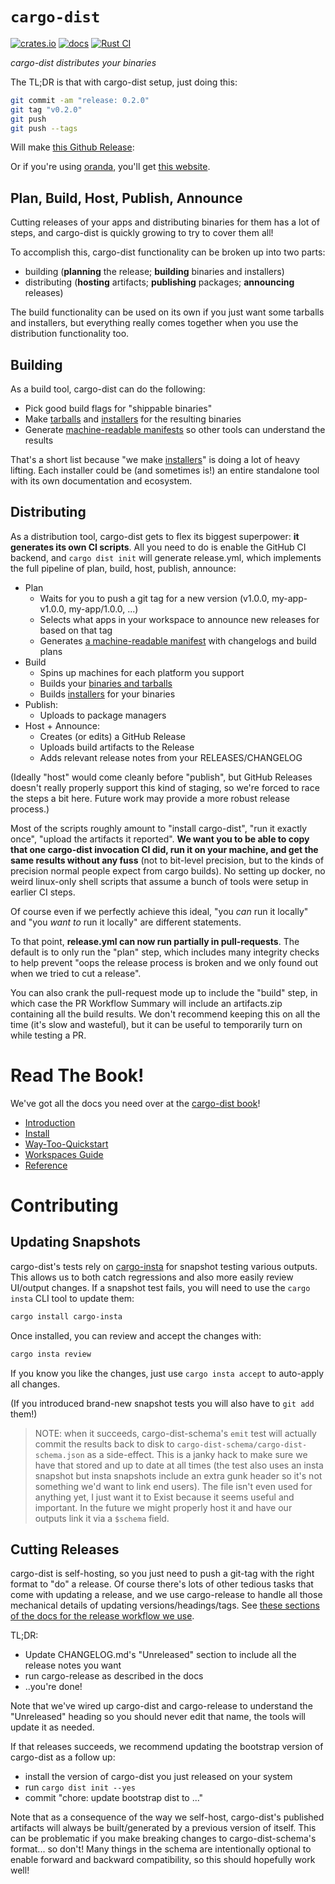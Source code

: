 <div class="oranda-hide">

# `cargo-dist`

</div>

[![crates.io](https://img.shields.io/crates/v/cargo-dist.svg)](https://crates.io/crates/cargo-dist)
[![docs](https://docs.rs/cargo-dist/badge.svg)](https://docs.rs/cargo-dist)
[![Rust CI](https://github.com/axodotdev/cargo-dist/workflows/Rust%20CI/badge.svg?branch=main)](https://github.com/axodotdev/cargo-dist/actions/workflows/ci.yml)

*cargo-dist distributes your binaries*

The TL;DR is that with cargo-dist setup, just doing this:

```sh
git commit -am "release: 0.2.0"
git tag "v0.2.0"
git push
git push --tags
```

Will make [this Github Release](https://github.com/axodotdev/axolotlsay/releases/tag/v0.2.0):

Or if you're using [oranda](https://opensource.axo.dev/oranda/), you'll get [this website](https://opensource.axo.dev/axolotlsay/).


## Plan, Build, Host, Publish, Announce

Cutting releases of your apps and distributing binaries for them has a lot of steps, and cargo-dist is quickly growing to try to cover them all!

To accomplish this, cargo-dist functionality can be broken up into two parts:

* building (**planning** the release; **building** binaries and installers)
* distributing (**hosting** artifacts; **publishing** packages; **announcing** releases)

The build functionality can be used on its own if you just want some tarballs and installers, but everything really comes together when you use the distribution functionality too.


## Building

As a build tool, cargo-dist can do the following:

* Pick good build flags for "shippable binaries"
* Make [tarballs][] and [installers][] for the resulting binaries
* Generate [machine-readable manifests][manifest] so other tools can understand the results

That's a short list because "we make [installers][]" is doing a lot of heavy lifting. Each installer could be (and sometimes is!) an entire standalone tool with its own documentation and ecosystem.


## Distributing

As a distribution tool, cargo-dist gets to flex its biggest superpower: **it generates its own CI scripts**. All you need to do is enable the GitHub CI backend, and `cargo dist init` will generate release.yml, which implements the full pipeline of plan, build, host, publish, announce:

* Plan
    * Waits for you to push a git tag for a new version (v1.0.0, my-app-v1.0.0, my-app/1.0.0, ...)
    * Selects what apps in your workspace to announce new releases for based on that tag
    * Generates [a machine-readable manifest][manifest] with changelogs and build plans
* Build
    * Spins up machines for each platform you support
    * Builds your [binaries and tarballs][tarballs]
    * Builds [installers][] for your binaries
* Publish:
    * Uploads to package managers
* Host + Announce:
    * Creates (or edits) a GitHub Release
    * Uploads build artifacts to the Release
    * Adds relevant release notes from your RELEASES/CHANGELOG

(Ideally "host" would come cleanly before "publish", but GitHub Releases doesn't really properly support this kind of staging, so we're forced to race the steps a bit here. Future work may provide a more robust release process.)

Most of the scripts roughly amount to "install cargo-dist", "run it exactly once", "upload the artifacts it reported". **We want you to be able to copy that one cargo-dist invocation CI did, run it on your machine, and get the same results without any fuss** (not to bit-level precision, but to the kinds of precision normal people expect from cargo builds). No setting up docker, no weird linux-only shell scripts that assume a bunch of tools were setup in earlier CI steps.

Of course even if we perfectly achieve this ideal, "you *can* run it locally" and "you *want to* run it locally" are different statements.

To that point, **release.yml can now run partially in pull-requests**. The default is to only run the "plan" step, which includes many integrity checks to help prevent "oops the release process is broken and we only found out when we tried to cut a release".

You can also crank the pull-request mode up to include the "build" step, in which case the PR Workflow Summary will include an artifacts.zip containing all the build results. We don't recommend keeping this on all the time (it's slow and wasteful), but it can be useful to temporarily turn on while testing a PR.

[tarballs]: https://opensource.axo.dev/cargo-dist/book/artifacts/archives.html
[installers]: https://opensource.axo.dev/cargo-dist/book/installers/index.html
[manifest]: https://opensource.axo.dev/cargo-dist/book/reference/schema.html

# Read The Book!

We've got all the docs you need over at the [cargo-dist book](https://axodotdev.github.io/cargo-dist/book/)!

* [Introduction](https://axodotdev.github.io/cargo-dist/book/introduction.html)
* [Install](https://axodotdev.github.io/cargo-dist/book/install.html)
* [Way-Too-Quickstart](https://axodotdev.github.io/cargo-dist/book/way-too-quickstart.html)
* [Workspaces Guide](https://axodotdev.github.io/cargo-dist/book/workspaces-guide.html)
* [Reference](https://axodotdev.github.io/cargo-dist/book/reference/index.html)

<div class="oranda-hide">

# Contributing

## Updating Snapshots

cargo-dist's tests rely on [cargo-insta](https://crates.io/crates/cargo-insta) for snapshot testing various
outputs. This allows us to both catch regressions and also more easily review UI/output changes. If a snapshot
test fails, you will need to use the `cargo insta` CLI tool to update them:

```sh
cargo install cargo-insta
```

Once installed, you can review and accept the changes with:

```sh
cargo insta review
```

If you know you like the changes, just use `cargo insta accept` to auto-apply all changes.

(If you introduced brand-new snapshot tests you will also have to `git add` them!)

> NOTE: when it succeeds, cargo-dist-schema's `emit` test will actually commit the results back to disk to `cargo-dist-schema/cargo-dist-schema.json` as a side-effect. This is a janky hack to make sure we have that stored and up to date at all times (the test also uses an insta snapshot but insta snapshots include an extra gunk header so it's not something we'd want to link end users). The file isn't even used for anything yet, I just want it to Exist because it seems useful and important. In the future we might properly host it and have our outputs link it via a `$schema` field.

## Cutting Releases

cargo-dist is self-hosting, so you just need to push a git-tag with the right format to "do" a release. Of course there's lots of other tedious tasks that come with updating a release, and we use cargo-release to handle all those mechanical details of updating versions/headings/tags. See [these sections of the docs for the release workflow we use](https://opensource.axo.dev/cargo-dist/book/cargo-release-guide.html#using-cargo-release-with-pull-requests).

TL;DR:

* Update CHANGELOG.md's "Unreleased" section to include all the release notes you want
* run cargo-release as described in the docs
* ..you're done!

Note that we've wired up cargo-dist and cargo-release to understand the "Unreleased" heading so you
should never edit that name, the tools will update it as needed.

If that releases succeeds, we recommend updating the bootstrap version of cargo-dist as a follow up:

* install the version of cargo-dist you just released on your system
* run `cargo dist init --yes`
* commit "chore: update bootstrap dist to ..."

Note that as a consequence of the way we self-host, cargo-dist's published artifacts will always be built/generated by a previous version of itself. This can be problematic if you make breaking changes to cargo-dist-schema's format... so don't! Many things in the schema are intentionally optional to enable forward and backward compatibility, so this should hopefully work well!

</div>
